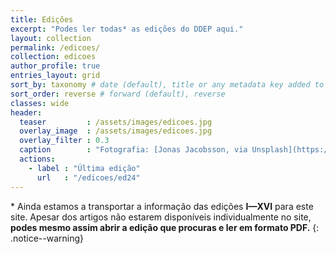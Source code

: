 ```yaml
---
title: Edições
excerpt: "Podes ler todas* as edições do DDEP aqui."
layout: collection
permalink: /edicoes/
collection: edicoes
author_profile: true
entries_layout: grid
sort_by: taxonomy # date (default), title or any metadata key added to the collection's documents
sort_order: reverse # forward (default), reverse
classes: wide
header:
  teaser         : /assets/images/edicoes.jpg
  overlay_image  : /assets/images/edicoes.jpg
  overlay_filter : 0.3
  caption        : "Fotografia: [Jonas Jacobsson, via Unsplash](https://unsplash.com/photos/0FRJ2SCuY4k)"
  actions:
    - label : "Última edição"
      url   : "/edicoes/ed24"
---
```


\* Ainda estamos a transportar a informação das edições **I—XVI** para este site. Apesar dos artigos não estarem disponíveis individualmente no site, **podes mesmo assim abrir a edição que procuras e ler em formato PDF.**
{: .notice--warning}